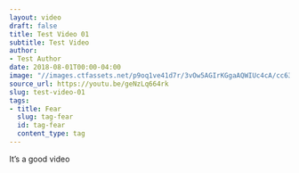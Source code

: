 ```yaml
---
layout: video
draft: false
title: Test Video 01
subtitle: Test Video
author:
- Test Author
date: 2018-08-01T00:00-04:00
image: "//images.ctfassets.net/p9oq1ve41d7r/3vOw5AGIrKGgaAQWIUc4cA/cc63710fc0df932e3d5e91f3f1249d71/desktop-background-pictures-13_1_.jpg"
source_url: https://youtu.be/geNzLq664rk
slug: test-video-01
tags:
- title: Fear
  slug: tag-fear
  id: tag-fear
  content_type: tag
---
```


<p>It’s a good video</p>
